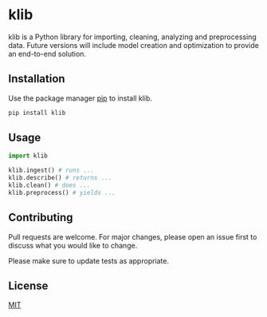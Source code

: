 # klib

klib is a Python library for importing, cleaning, analyzing and preprocessing data. Future versions will include model creation and optimization to provide an end-to-end solution.

## Installation

Use the package manager [pip](https://pip.pypa.io/en/stable/) to install klib.

```bash
pip install klib
```

## Usage

```python
import klib

klib.ingest() # runs ...
klib.describe() # returns ...
klib.clean() # does ...
klib.preprocess() # yields ...
```

## Contributing
Pull requests are welcome. For major changes, please open an issue first to discuss what you would like to change.

Please make sure to update tests as appropriate.

## License
[MIT](https://choosealicense.com/licenses/mit/)
